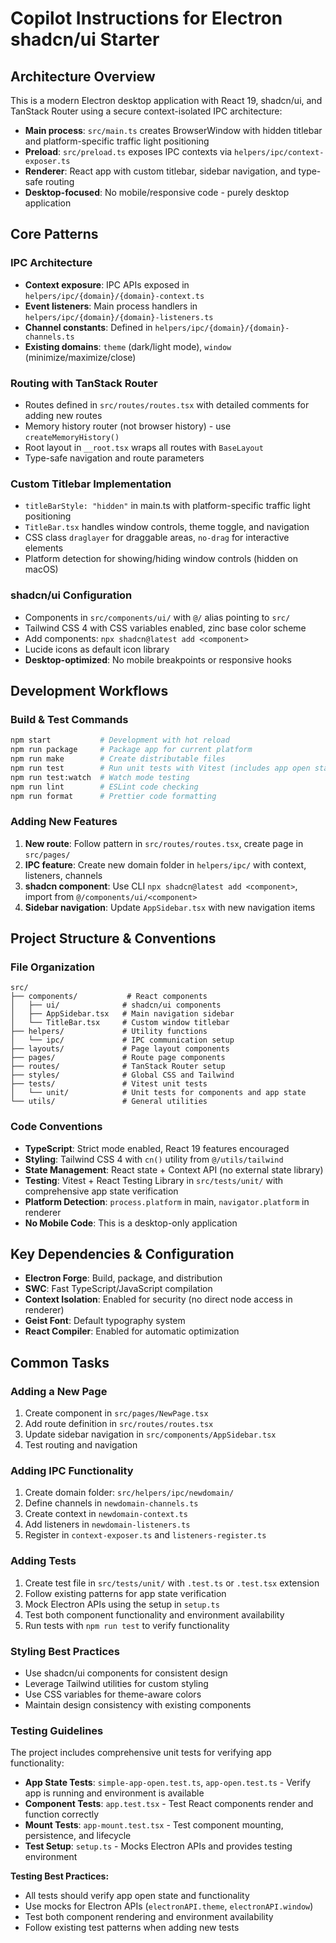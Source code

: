 # Copilot Instructions for Electron shadcn/ui Starter

## Architecture Overview

This is a modern Electron desktop application with React 19, shadcn/ui, and TanStack Router using a secure context-isolated IPC architecture:

- **Main process**: `src/main.ts` creates BrowserWindow with hidden titlebar and platform-specific traffic light positioning
- **Preload**: `src/preload.ts` exposes IPC contexts via `helpers/ipc/context-exposer.ts`
- **Renderer**: React app with custom titlebar, sidebar navigation, and type-safe routing
- **Desktop-focused**: No mobile/responsive code - purely desktop application

## Core Patterns

### IPC Architecture

- **Context exposure**: IPC APIs exposed in `helpers/ipc/{domain}/{domain}-context.ts`
- **Event listeners**: Main process handlers in `helpers/ipc/{domain}/{domain}-listeners.ts`
- **Channel constants**: Defined in `helpers/ipc/{domain}/{domain}-channels.ts`
- **Existing domains**: `theme` (dark/light mode), `window` (minimize/maximize/close)

### Routing with TanStack Router

- Routes defined in `src/routes/routes.tsx` with detailed comments for adding new routes
- Memory history router (not browser history) - use `createMemoryHistory()`
- Root layout in `__root.tsx` wraps all routes with `BaseLayout`
- Type-safe navigation and route parameters

### Custom Titlebar Implementation

- `titleBarStyle: "hidden"` in main.ts with platform-specific traffic light positioning
- `TitleBar.tsx` handles window controls, theme toggle, and navigation
- CSS class `draglayer` for draggable areas, `no-drag` for interactive elements
- Platform detection for showing/hiding window controls (hidden on macOS)

### shadcn/ui Configuration

- Components in `src/components/ui/` with `@/` alias pointing to `src/`
- Tailwind CSS 4 with CSS variables enabled, zinc base color scheme
- Add components: `npx shadcn@latest add <component>`
- Lucide icons as default icon library
- **Desktop-optimized**: No mobile breakpoints or responsive hooks

## Development Workflows

### Build & Test Commands

```bash
npm start           # Development with hot reload
npm run package     # Package app for current platform
npm run make        # Create distributable files
npm run test        # Run unit tests with Vitest (includes app open state tests)
npm run test:watch  # Watch mode testing
npm run lint        # ESLint code checking
npm run format      # Prettier code formatting
```

### Adding New Features

1. **New route**: Follow pattern in `src/routes/routes.tsx`, create page in `src/pages/`
2. **IPC feature**: Create new domain folder in `helpers/ipc/` with context, listeners, channels
3. **shadcn component**: Use CLI `npx shadcn@latest add <component>`, import from `@/components/ui/<component>`
4. **Sidebar navigation**: Update `AppSidebar.tsx` with new navigation items

## Project Structure & Conventions

### File Organization

```
src/
├── components/           # React components
│   ├── ui/              # shadcn/ui components
│   ├── AppSidebar.tsx   # Main navigation sidebar
│   └── TitleBar.tsx     # Custom window titlebar
├── helpers/             # Utility functions
│   └── ipc/             # IPC communication setup
├── layouts/             # Page layout components
├── pages/               # Route page components
├── routes/              # TanStack Router setup
├── styles/              # Global CSS and Tailwind
├── tests/               # Vitest unit tests
│   └── unit/            # Unit tests for components and app state
└── utils/               # General utilities
```

### Code Conventions

- **TypeScript**: Strict mode enabled, React 19 features encouraged
- **Styling**: Tailwind CSS 4 with `cn()` utility from `@/utils/tailwind`
- **State Management**: React state + Context API (no external state library)
- **Testing**: Vitest + React Testing Library in `src/tests/unit/` with comprehensive app state verification
- **Platform Detection**: `process.platform` in main, `navigator.platform` in renderer
- **No Mobile Code**: This is a desktop-only application

## Key Dependencies & Configuration

- **Electron Forge**: Build, package, and distribution
- **SWC**: Fast TypeScript/JavaScript compilation
- **Context Isolation**: Enabled for security (no direct node access in renderer)
- **Geist Font**: Default typography system
- **React Compiler**: Enabled for automatic optimization

## Common Tasks

### Adding a New Page

1. Create component in `src/pages/NewPage.tsx`
2. Add route definition in `src/routes/routes.tsx`
3. Update sidebar navigation in `src/components/AppSidebar.tsx`
4. Test routing and navigation

### Adding IPC Functionality

1. Create domain folder: `src/helpers/ipc/newdomain/`
2. Define channels in `newdomain-channels.ts`
3. Create context in `newdomain-context.ts`
4. Add listeners in `newdomain-listeners.ts`
5. Register in `context-exposer.ts` and `listeners-register.ts`

### Adding Tests

1. Create test file in `src/tests/unit/` with `.test.ts` or `.test.tsx` extension
2. Follow existing patterns for app state verification
3. Mock Electron APIs using the setup in `setup.ts`
4. Test both component functionality and environment availability
5. Run tests with `npm run test` to verify functionality

### Styling Best Practices

- Use shadcn/ui components for consistent design
- Leverage Tailwind utilities for custom styling
- Use CSS variables for theme-aware colors
- Maintain design consistency with existing components

### Testing Guidelines

The project includes comprehensive unit tests for verifying app functionality:

- **App State Tests**: `simple-app-open.test.ts`, `app-open.test.ts` - Verify app is running and environment is available
- **Component Tests**: `app.test.tsx` - Test React components render and function correctly
- **Mount Tests**: `app-mount.test.tsx` - Test component mounting, persistence, and lifecycle
- **Test Setup**: `setup.ts` - Mocks Electron APIs and provides testing environment

**Testing Best Practices:**

- All tests should verify app open state and functionality
- Use mocks for Electron APIs (`electronAPI.theme`, `electronAPI.window`)
- Test both component rendering and environment availability
- Follow existing test patterns when adding new tests
